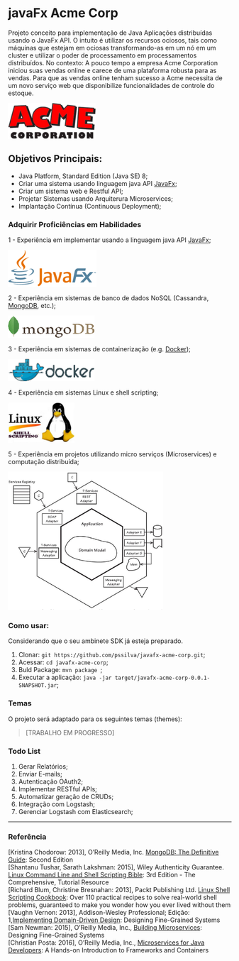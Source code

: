 # javaFx Acme Corp
Projeto conceito para implementação de Java Aplicações distribuídas usando o JavaFx API. O intuito é utilizar os recursos ociosos, tais como máquinas que estejam em ociosas transformando-as em um nó em um cluster e utilizar o poder de processamento em processamentos distribuídos. No contexto: A pouco tempo a empresa Acme Corporation iniciou suas vendas online e carece de uma plataforma robusta para as vendas. Para que as vendas online tenham sucesso a Acme necessita de um novo serviço web que disponibilize funcionalidades de controle do estoque.

![Acme](https://github.com/pssilva/javafx-acme-corp/blob/master/doc-repo/Acme-corp.png)

## Objetivos Principais:
- Java Platform, Standard Edition (Java SE) 8;
- Criar uma sistema usando linguagem java API [JavaFx](http://docs.oracle.com/javase/8/javase-clienttechnologies.htm);
- Criar um sistema web e Restful API;
- Projetar Sistemas usando Arquiterura Microservices;
- Implantação Contínua (Continuous Deployment); 

### Adquirir Proficiências em Habilidades

1 - Experiência em implementar usando a linguagem java API [JavaFx](http://docs.oracle.com/javase/8/javase-clienttechnologies.htm);

![JavaFx](https://github.com/pssilva/javafx-acme-corp/blob/master/doc-repo/JavaFX_Logo.png)

2 - Experiência em sistemas de banco de dados NoSQL (Cassandra, [MongoDB](https://www.mongodb.com/), etc.);
    <p><img src="https://github.com/pssilva/javafx-acme-corp/blob/master/doc-repo/mongoDB.png" alt="Experiência em sistemas de banco de dados NoSQL" height="50" width="195"/></p>

3 - Experiência em sistemas de containerização (e.g. [Docker](https://hub.docker.com/r/pss1suporte/paas-docker/));
    <p><img src="https://github.com/pssilva/javafx-acme-corp/blob/master/doc-repo/docker.png" alt="Experiência em sistemas de containerização Docker" height="50" width="195"></p>

4 - Experiência em sistemas Linux e shell scripting;
    <p><img src="https://github.com/pssilva/javafx-acme-corp/blob/master/doc-repo/shell-linux.png" alt="Experiência em sistemas Linux e shell scripting" height="91" width="150"></p>

5 - Experiência em projetos utilizando micro serviços (Microservices) e computação distribuída;

![Microservices](https://github.com/pssilva/javafx-acme-corp/blob/master/doc-repo/microservices-domain.png)

### Como usar:

Considerando que o seu ambinete SDK já esteja preparado.

1. Clonar: `git https://github.com/pssilva/javafx-acme-corp.git`;
2. Acessar: `cd javafx-acme-corp`;
3. Buld Package: `mvn package `;
4. Executar a aplicação: `java -jar target/javafx-acme-corp-0.0.1-SNAPSHOT.jar`;

### Temas 
O projeto será adaptado para os seguintes temas (themes):

>[TRABALHO EM PROGRESSO]

### Todo List

 1. Gerar Relatórios;
 2. Enviar E-mails;
 3. Autenticação OAuth2;
 4. Implementar RESTful APIs;
 5. Automatizar geração de CRUDs;
 6. Integração com Logstash;
 7. Gerenciar Logstash com Elasticsearch;


---
### Referência

\[Kristina Chodorow: 2013\], O’Reilly Media, Inc. [MongoDB: The Definitive Guide](http://shop.oreilly.com/product/0636920028031.do): Second Edition <br />
\[Shantanu Tushar, Sarath Lakshman: 2015\], Wiley Authenticity Guarantee. [Linux Command Line and Shell Scripting Bible](http://www.wiley.com/WileyCDA/WileyTitle/productCd-111898384X.html): 3rd Edition  - The Comprehensive, Tutorial Resource<br />
\[Richard Blum, Christine Bresnahan: 2013\], Packt Publishing Ltd. [Linux Shell Scripting Cookbook](https://www.packtpub.com/networking-and-servers/linux-shell-scripting-cookbook-second-edition): Over 110 practical recipes to solve real-world shell problems, guaranteed to make you wonder how you ever lived without them <br />
\[Vaughn Vernon: 2013\], Addison-Wesley Professional; Edição: 1,[Implementing Domain-Driven Design](https://www.amazon.com.br/Implementing-Domain-Driven-Design-Vaughn-Vernon/dp/0321834577): Designing Fine-Grained Systems <br />
\[Sam Newman: 2015\], O’Reilly Media, Inc., [Building Microservices](http://shop.oreilly.com/product/0636920033158.do): Designing Fine-Grained Systems <br />
\[Christian Posta: 2016\], O’Reilly Media, Inc., [Microservices for Java Developers](https://developers.redhat.com/promotions/microservices-for-java-developers/): A Hands-on Introduction to Frameworks and Containers <br />
